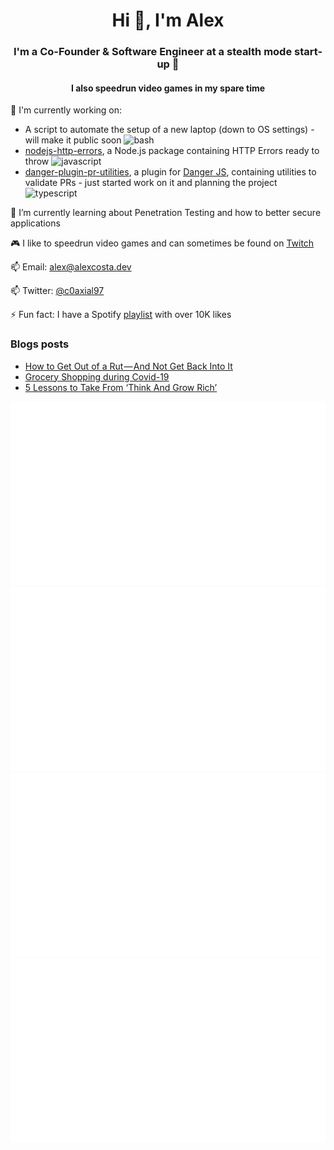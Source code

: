<h1 align="center">Hi 👋, I'm Alex</h1>
<h3 align="center">I'm a Co-Founder & Software Engineer at a stealth mode start-up 🤫</h3>
<h4 align="center">I also speedrun video games in my spare time</h4>


🔭 I'm currently working on:

- A script to automate the setup of a new laptop (down to OS settings) - will make it public soon ![bash]
- [nodejs-http-errors], a Node.js package containing HTTP Errors ready to throw ![javascript]
- [danger-plugin-pr-utilities], a plugin for [Danger JS], containing utilities to validate PRs - just started work on it and planning the project ![typescript]

🌱 I’m currently learning about Penetration Testing and how to better secure applications

:video_game: I like to speedrun video games and can sometimes be found on [Twitch]

📫 Email: [alex@alexcosta.dev](mailto:alex@alexcosta.dev)

📫 Twitter: [@c0axial97](https://twitter.com/c0axial97)

⚡ Fun fact: I have a Spotify [playlist] with over 10K likes

### Blogs posts

<!-- BLOG-POST-LIST:START -->
- [How to Get Out of a Rut — And Not Get Back Into It](https://alexandrepcosta.medium.com/how-to-get-out-of-a-rut-17b8eb8c8698?source=rss-b58b38f0034d------2)
- [Grocery Shopping during Covid-19](https://alexandrepcosta.medium.com/grocery-shopping-during-covid-19-35f483f94457?source=rss-b58b38f0034d------2)
- [5 Lessons to Take From ‘Think And Grow Rich’](https://medium.com/swlh/5-lessons-to-take-from-think-and-grow-rich-29e59af50d04?source=rss-b58b38f0034d------2)

![](https://raw.githubusercontent.com/alexcosta97/github-stats/master/generated/overview.svg#gh-dark-mode-only)
![](https://raw.githubusercontent.com/alexcosta97/github-stats/master/generated/overview.svg#gh-light-mode-only)
![](https://raw.githubusercontent.com/alexcosta97/github-stats/master/generated/languages.svg#gh-dark-mode-only)
![](https://raw.githubusercontent.com/alexcosta97/github-stats/master/generated/languages.svg#gh-light-mode-only)


<!-- BLOG-POST-LIST:END -->

<!-- <h3 align="left">Connect with me:</h3>
<p align="left">
<a href="https://twitter.com/alexcosta9716" target="blank"><img align="center" src="https://raw.githubusercontent.com/rahuldkjain/github-profile-readme-generator/master/src/images/icons/Social/twitter.svg" alt="alexcosta9716" height="30" width="40" /></a>
<a href="https://linkedin.com/in/alex-costa-045065134" target="blank"><img align="center" src="https://raw.githubusercontent.com/rahuldkjain/github-profile-readme-generator/master/src/images/icons/Social/linked-in-alt.svg" alt="alex-costa-045065134" height="30" width="40" /></a>
<a href="https://instagram.com/coding_barista" target="blank"><img align="center" src="https://raw.githubusercontent.com/rahuldkjain/github-profile-readme-generator/master/src/images/icons/Social/instagram.svg" alt="coding_barista" height="30" width="40" /></a>
<a href="https://medium.com/@alexandrepcosta" target="blank"><img align="center" src="https://raw.githubusercontent.com/rahuldkjain/github-profile-readme-generator/master/src/images/icons/Social/medium.svg" alt="@alexandrepcosta" height="30" width="40" /></a>
<a href="https://discord.gg/c0axial#5551" target="blank"><img align="center" src="https://raw.githubusercontent.com/rahuldkjain/github-profile-readme-generator/master/src/images/icons/Social/discord.svg" alt="c0axial#5551" height="30" width="40" /></a>
<a href="https://open.spotify.com/user/paulo.costa.a.s?si=4bf6a02260944cca">
  <img align="center" alt="Alex's Spotify" width="22px" src="https://raw.githubusercontent.com/peterthehan/peterthehan/master/assets/spotify.svg" />
</a>
</p>
 -->

[playlist]:https://open.spotify.com/playlist/2ZJK3YXjCfQe77lSs9FwNP?si=d3814795864b4823
[express]:https://github.com/expressjs/express
[nodejs-http-errors]:https://github.com/alexcosta97/nodejs-http-errors
[danger-plugin-pr-utilities]:https://github.com/alexcosta97/danger-plugin-pr-utilities
[Twitch]:https://twitch.tv/c0axial97
[Danger JS]: https://danger.systems/js

<!-- Logos here -->
[bash]:https://img.shields.io/badge/Shell-161b22?style=flat&logo=gnubash&logoColor=4eaa25
[typescript]:https://img.shields.io/badge/TypeScript-161b22?style=flat&logo=typescript&logoColor=3178c6
[javascript]:https://img.shields.io/badge/JavaScript-161b22?style=flat&logo=javascript&logoColor=f1e05a
[react]:https://img.shields.io/badge/React-161b22?style=flat&logo=react
[vue]:https://img.shields.io/badge/Vue-161b22?style=flat&logo=vue.js&logoColor=41b883
[angular]:https://img.shields.io/badge/Angular-161b22?style=flat&logo=angular&logoColor=41b883